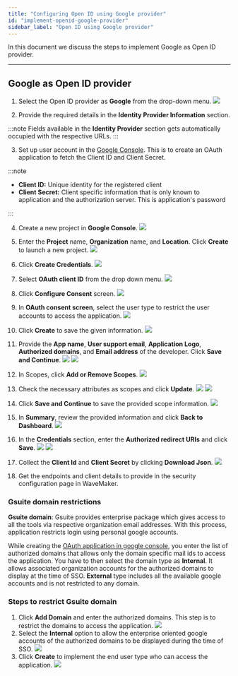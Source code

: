 ```yaml
---
title: "Configuring Open ID using Google provider"
id: "implement-openid-google-provider"
sidebar_label: "Open ID using Google provider"
---
```

In this document we discuss the steps to implement Google as Open ID provider.

---

## Google as Open ID provider

1. Select the Open ID provider as **Google** from the drop-down menu.
[![](/learn/assets/wm_openid_8_f.png)](/learn/assets/wm_openid_8_f.png)

2. Provide the required details in the **Identity Provider Information** section.

:::note
Fields available in the **Identity Provider** section gets automatically occupied with the respective URLs.
::: 

3. Set up user account in the [Google Console](https://console.cloud.google.com). This is to create an OAuth application to fetch the Client ID and Client Secret.

:::note

- **Client ID:** Unique identity for the registered client
- **Client Secret:** Client specific information that is only known to application and the authorization server. This is application's password

::: 

4. Create a new project in **Google Console**.
[![](/learn/assets/wm_openid_gc1.png)](/learn/assets/wm_openid_gc1.png)

5. Enter the **Project** name, **Organization** name, and **Location**. Click **Create** to launch a new project.
[![](/learn/assets/wm_openid_gc2.png)](/learn/assets/wm_openid_gc2.png)

6. Click **Create Credentials**.
[![](/learn/assets/wm_openid_gc3.png)](/learn/assets/wm_openid_gc3.png)

7. Select **OAuth client ID** from the drop down menu.
[![](/learn/assets/wm_openid_gc4.png)](/learn/assets/wm_openid_gc4.png)

8. Click **Configure Consent** screen.
[![](/learn/assets/wm_openid_gc5.png)](/learn/assets/wm_openid_gc5.png)

9. In **OAuth consent screen**, select the user type to restrict the user accounts to access the application.
[![](/learn/assets/wm_openid_gc6.png)](/learn/assets/wm_openid_gc6.png)

10. Click **Create** to save the given information.
[![](/learn/assets/wm_openid_gc7.png)](/learn/assets/wm_openid_gc7.png)

11. Provide the **App name**, **User support email**, **Application Logo**, **Authorized domains**, and **Email address** of the developer. Click **Save and Continue**.
[![](/learn/assets/wm_openid_gc8.png)](/learn/assets/wm_openid_gc8.png)
[![](/learn/assets/wm_openid_gc9.png)](/learn/assets/wm_openid_gc9.png)

12. In Scopes, click **Add or Remove Scopes**.
[![](/learn/assets/wm_openid_gc10.png)](/learn/assets/wm_openid_gc10.png)

13. Check the necessary attributes as scopes and click **Update**.
[![](/learn/assets/wm_openid_gc11.png)](/learn/assets/wm_openid_gc11.png)
[![](/learn/assets/wm_openid_gc12.png)](/learn/assets/wm_openid_gc12.png)

14. Click **Save and Continue** to save the provided scope information.
[![](/learn/assets/wm_openid_gc14.png)](/learn/assets/wm_openid_gc14.png)


14. In **Summary**, review the provided information and click **Back to Dashboard**.
[![](/learn/assets/wm_openid_gc15.png)](/learn/assets/wm_openid_gc15.png)

15. In the **Credentials** section, enter the **Authorized redirect URIs** and click **Save**.
[![](/learn/assets/wm_openid_gc16.png)](/learn/assets/wm_openid_gc16.png)
[![](/learn/assets/wm_openid_gc17.png)](/learn/assets/wm_openid_gc17.png)

16. Collect the **Client Id** and **Client Secret** by clicking **Download Json**.
[![](/learn/assets/wm_openid_gc18.png)](/learn/assets/wm_openid_gc18.png)

17. Get the endpoints and client details to provide in the security configuration page in WaveMaker.


### Gsuite domain restrictions

**Gsuite domain**: Gsuite provides enterprise package which gives access to all the tools via respective organization email addresses. With this process, application restricts login using personal google accounts.  

While creating the [OAuth application in google console](#google-as-openid-provider), you enter the list of authorized domains that allows only the domain specific mail ids to access the application. You have to then select the domain type as **Internal**. It allows associated organization accounts for the authorized domains to display at the time of SSO. **External** type includes all the available google accounts and is not restricted to any domain.

### Steps to restrict Gsuite domain

1. Click **Add Domain** and enter the authorized domains. This step is to restrict the domains to access the application.
[![](/learn/assets/wm_openid_gc20.png)](/learn/assets/wm_openid_gc20.png)
2. Select the **Internal** option to allow the enterprise oriented google accounts of the authorized domains to be displayed during the time of SSO.
[![](/learn/assets/wm_openid_gc19.png)](/learn/assets/wm_openid_gc19.png)
2. Click **Create** to implement the end user type who can access the application.
[![](/learn/assets/wm_openid_gc7.png)](/learn/assets/wm_openid_gc7.png)


